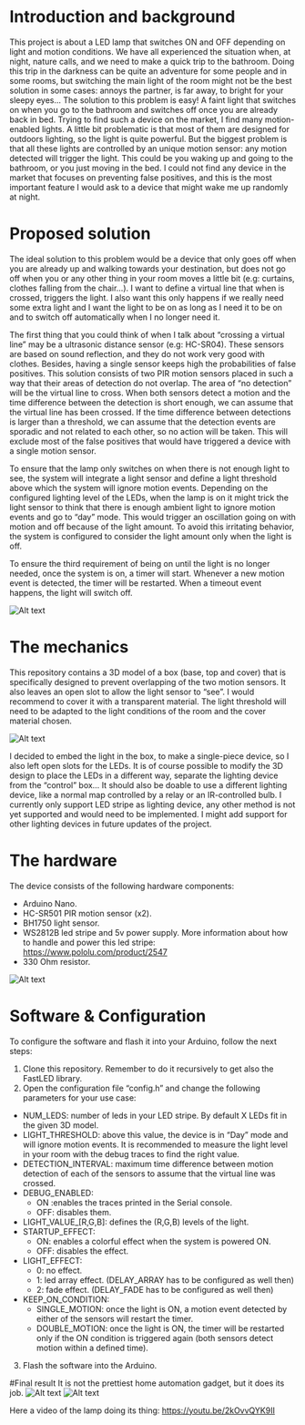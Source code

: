 # Introduction and background
This project is about a LED lamp that switches ON and OFF depending on light and motion conditions.
We have all experienced the situation when, at night, nature calls, and we need to make a quick trip to the bathroom. Doing this trip in the darkness can be quite an adventure for some people and in some rooms, but switching the main light of the room might not be the best solution in some cases: annoys the partner, is far away, to bright for your sleepy eyes...
The solution to this problem is easy! A faint light that switches on when you go to the bathroom and switches off once you are already back in bed.
Trying to find such a device on the market, I find many motion-enabled lights. A little bit problematic is that most of them are designed for outdoors lighting, so the light is quite powerful. But the biggest problem is that all these lights are controlled by an unique motion sensor: any motion detected will trigger the light. This could be you waking up and going to the bathroom, or you just moving in the bed.
I could not find any device in the market that focuses on preventing false positives, and this is the most important feature I would ask to a device that might wake me up randomly at night.

# Proposed solution
The ideal solution to this problem would be a device that only goes off when you are already up and walking towards your destination, but does not go off when you or any other thing in your room moves a little bit (e.g: curtains, clothes falling from the chair…).
I want to define a virtual line that  when is crossed, triggers the light. I also want this only happens if we really need some extra light and I want the light to be on as long as I need it to be on and to switch off automatically when I no longer need it.

The first thing that you could think of when I talk about “crossing a virtual line” may be a ultrasonic distance sensor (e.g: HC-SR04). These sensors are based on sound reflection, and they do not work very good with clothes. Besides, having a single sensor keeps high the probabilities of false positives.
This solution consists of two PIR motion sensors placed in such a way that their areas of detection do not overlap. The area of “no detection” will be the virtual line to cross. When both sensors detect a motion and the time difference between the detection is short enough, we can assume that the virtual line has been crossed. If the time difference between detections is larger than a threshold, we can assume that the detection events are sporadic and not related to each other, so no action will be taken. This will exclude most of the false positives that would have triggered a device with a single motion sensor.

To ensure that the lamp only switches on when there is not enough light to see, the system will integrate a light sensor and define a light threshold above which the system will ignore motion events.
Depending on the configured lighting level of the LEDs, when the lamp is on it might trick the light sensor to think that there is enough ambient light to ignore motion events and go to “day” mode. This would trigger an oscillation going on with motion and off because of the light amount. To avoid this irritating behavior, the system is configured to consider the light amount only when the light is off.

To ensure the third requirement of being on until the light is no longer needed, once the system is on, a timer will start. Whenever a new motion event is detected, the timer will be restarted. When a timeout event happens, the light will switch off.

![Alt text](Images/Diagram_Close_view.png)

# The mechanics
This repository contains a 3D model of a box (base, top and cover) that is specifically designed to prevent overlapping of the two motion sensors.
It also leaves an open slot to allow the light sensor to “see”. I would recommend to cover it with a transparent material. The light threshold will need to be adapted to the light conditions of the room and the cover material chosen.

![Alt text](Images/Model.png)

I decided to embed the light in the box, to make a single-piece device, so I also left open slots for the LEDs. It is of course possible to modify the 3D design to place the LEDs in a different way, separate the lighting device from the “control” box…
It should also be doable to use a different lighting device, like a normal map controlled by a relay or an IR-controlled bulb.
I currently only support LED stripe as lighting device, any other method is not yet supported and would need to be implemented.
I might add support for other lighting devices in future updates of the project.

# The hardware
The device consists of the following hardware components:
* Arduino Nano.
* HC-SR501 PIR motion sensor (x2).
* BH1750 light sensor.
* WS2812B led stripe and 5v power supply. More information about how to handle and power this led stripe: https://www.pololu.com/product/2547
* 330 Ohm resistor.

![Alt text](Images/Schematic.png)

# Software & Configuration
To configure the software and flash it into your Arduino, follow the next steps:
1. Clone this repository. Remember to do it recursively to get also the FastLED library.
2. Open the configuration file “config.h” and change the following parameters for your use case:
* NUM_LEDS: number of leds in your LED stripe. By default X LEDs fit in the given 3D model.
* LIGHT_THRESHOLD: above this value, the device is in “Day” mode and will ignore motion events. It is recommended to measure the light level in your room with the debug traces to find the right value.
* DETECTION_INTERVAL: maximum time difference between motion detection of each of the sensors to assume that the virtual line was crossed.
* DEBUG_ENABLED:
  * ON :enables the traces printed in the Serial console.
  * OFF: disables them.
* LIGHT_VALUE_[R,G,B]: defines the (R,G,B) levels of the light.
* STARTUP_EFFECT:
  * ON: enables a colorful effect when the system is powered ON.
  * OFF: disables the effect.
* LIGHT_EFFECT:
  * 0: no effect.
  * 1: led array effect. (DELAY_ARRAY has to be configured as well then)
  * 2: fade effect. (DELAY_FADE has to be configured as well then)
* KEEP_ON_CONDITION:
  * SINGLE_MOTION: once the light is ON, a motion event detected by either of the sensors will restart the timer.
  * DOUBLE_MOTION: once the light is ON, the timer will be restarted only if the ON condition is triggered again (both sensors detect motion within a defined time).
3. Flash the software into the Arduino.

#Final result
It is not the prettiest home automation gadget, but it does its job.
![Alt text](Images/Lamp_off.JPG)
![Alt text](Images/Lamp_on.JPG)

Here a video of the lamp doing its thing:
https://youtu.be/2kOvvQYK9II
